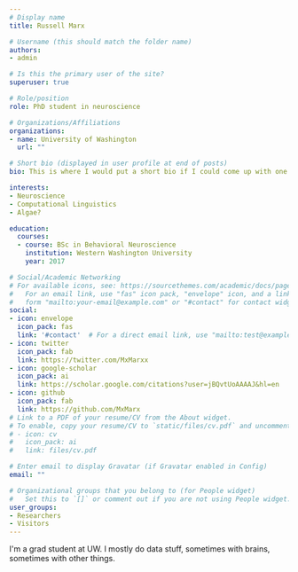 ```yaml
---
# Display name
title: Russell Marx

# Username (this should match the folder name)
authors:
- admin

# Is this the primary user of the site?
superuser: true

# Role/position
role: PhD student in neuroscience

# Organizations/Affiliations
organizations:
- name: University of Washington
  url: ""

# Short bio (displayed in user profile at end of posts)
bio: This is where I would put a short bio if I could come up with one

interests:
- Neuroscience
- Computational Linguistics
- Algae?

education:
  courses:
  - course: BSc in Behavioral Neuroscience
    institution: Western Washington University
    year: 2017

# Social/Academic Networking
# For available icons, see: https://sourcethemes.com/academic/docs/page-builder/#icons
#   For an email link, use "fas" icon pack, "envelope" icon, and a link in the
#   form "mailto:your-email@example.com" or "#contact" for contact widget.
social:
- icon: envelope
  icon_pack: fas
  link: '#contact'  # For a direct email link, use "mailto:test@example.org".
- icon: twitter
  icon_pack: fab
  link: https://twitter.com/MxMarxx
- icon: google-scholar
  icon_pack: ai
  link: https://scholar.google.com/citations?user=jBQvtUoAAAAJ&hl=en
- icon: github
  icon_pack: fab
  link: https://github.com/MxMarx
# Link to a PDF of your resume/CV from the About widget.
# To enable, copy your resume/CV to `static/files/cv.pdf` and uncomment the lines below.
# - icon: cv
#   icon_pack: ai
#   link: files/cv.pdf

# Enter email to display Gravatar (if Gravatar enabled in Config)
email: ""

# Organizational groups that you belong to (for People widget)
#   Set this to `[]` or comment out if you are not using People widget.
user_groups:
- Researchers
- Visitors
---
```


I'm a grad student at UW. I mostly do data stuff, sometimes with brains, sometimes with other things. 
